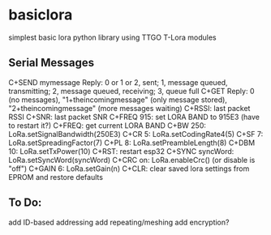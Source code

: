 # basiclora
simplest basic lora python library using TTGO T-Lora modules

## Serial Messages
C+SEND mymessage
Reply: 0 or 1 or 2, sent; 1, message queued, transmitting; 2, message queued, receiving; 3, queue full
C+GET
Reply: 0 (no messages), "1+theincomingmessage" (only message stored), "2+theincomingmessage" (more messages waiting)
C+RSSI: last packet RSSI
C+SNR: last packet SNR
C+FREQ 915: set LORA BAND to 915E3 (have to restart it?)
C+FREQ: get current LORA BAND
C+BW 250: LoRa.setSignalBandwidth(250E3)
C+CR 5: LoRa.setCodingRate4(5)
C+SF 7: LoRa.setSpreadingFactor(7)
C+PL 8: LoRa.setPreambleLength(8)
C+DBM 10: LoRa.setTxPower(10)
C+RST: restart esp32
C+SYNC syncWord: LoRa.setSyncWord(syncWord)
C+CRC on: LoRa.enableCrc() (or disable is "off")
C+GAIN 6: LoRa.setGain(n)
C+CLR: clear saved lora settings from EPROM and restore defaults

## To Do:
add ID-based addressing 
add repeating/meshing
add encryption?
